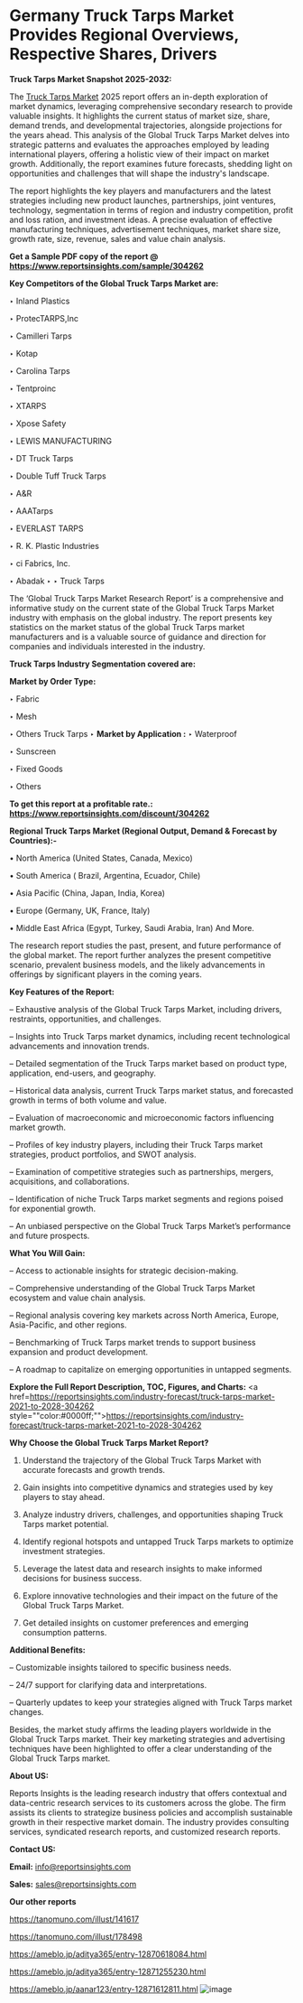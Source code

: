 # Germany Truck Tarps Market Provides Regional Overviews, Respective Shares, Drivers

<strong>Truck Tarps Market Snapshot 2025-2032:</strong>

The <a href=https://www.reportsinsights.com/sample/304262>Truck Tarps Market</a> 2025 report offers an in-depth exploration of market dynamics, leveraging comprehensive secondary research to provide valuable insights. It highlights the current status of market size, share, demand trends, and developmental trajectories, alongside projections for the years ahead. This analysis of the Global Truck Tarps Market delves into strategic patterns and evaluates the approaches employed by leading international players, offering a holistic view of their impact on market growth. Additionally, the report examines future forecasts, shedding light on opportunities and challenges that will shape the industry's landscape.

The report highlights the key players and manufacturers and the latest strategies including new product launches, partnerships, joint ventures, technology, segmentation in terms of region and industry competition, profit and loss ration, and investment ideas. A precise evaluation of effective manufacturing techniques, advertisement techniques, market share size, growth rate, size, revenue, sales and value chain analysis.

<strong>Get a Sample PDF copy of the report @ <a href=https://www.reportsinsights.com/sample/304262 style=color:#0000ff;>https://www.reportsinsights.com/sample/304262</a></strong>

<strong>Key Competitors of the Global Truck Tarps Market are:</strong>

‣ Inland Plastics

‣ ProtecTARPS,Inc

‣ Camilleri Tarps

‣ Kotap

‣ Carolina Tarps

‣ Tentproinc

‣ XTARPS

‣ Xpose Safety

‣ LEWIS MANUFACTURING

‣ DT Truck Tarps

‣ Double Tuff Truck Tarps

‣ A&R

‣ AAATarps

‣ EVERLAST TARPS

‣ R. K. Plastic Industries

‣ ci Fabrics, Inc.

‣ Abadak
‣ 
‣ Truck Tarps

The ‘Global Truck Tarps Market Research Report’ is a comprehensive and informative study on the current state of the Global Truck Tarps Market industry with emphasis on the global industry. The report presents key statistics on the market status of the global Truck Tarps market manufacturers and is a valuable source of guidance and direction for companies and individuals interested in the industry.

<strong>Truck Tarps Industry Segmentation covered are:</strong>

<strong>Market by Order Type: </strong>

‣ Fabric

‣ Mesh

‣ Others
Truck Tarps
‣ 
<strong>Market by Application :</strong>
‣ Waterproof

‣ Sunscreen

‣ Fixed Goods

‣ Others

<strong>To get this report at a profitable rate.: <a href=https://www.reportsinsights.com/discount/304262 style=color:#0000ff;>https://www.reportsinsights.com/discount/304262</a></strong>

<strong>Regional Truck Tarps Market (Regional Output, Demand &amp; Forecast by Countries):-</strong>

• North America (United States, Canada, Mexico)

• South America ( Brazil, Argentina, Ecuador, Chile)

• Asia Pacific (China, Japan, India, Korea)

• Europe (Germany, UK, France, Italy)

• Middle East Africa (Egypt, Turkey, Saudi Arabia, Iran) And More.

The research report studies the past, present, and future performance of the global market. The report further analyzes the present competitive scenario, prevalent business models, and the likely advancements in offerings by significant players in the coming years.

<strong>Key Features of the Report:</strong>

– Exhaustive analysis of the Global Truck Tarps Market, including drivers, restraints, opportunities, and challenges.

– Insights into Truck Tarps market dynamics, including recent technological advancements and innovation trends.

– Detailed segmentation of the Truck Tarps market based on product type, application, end-users, and geography.

– Historical data analysis, current Truck Tarps market status, and forecasted growth in terms of both volume and value.

– Evaluation of macroeconomic and microeconomic factors influencing market growth.

– Profiles of key industry players, including their Truck Tarps market strategies, product portfolios, and SWOT analysis.

– Examination of competitive strategies such as partnerships, mergers, acquisitions, and collaborations.

– Identification of niche Truck Tarps market segments and regions poised for exponential growth.

– An unbiased perspective on the Global Truck Tarps Market’s performance and future prospects.

<strong>What You Will Gain:</strong>

– Access to actionable insights for strategic decision-making.

– Comprehensive understanding of the Global Truck Tarps Market ecosystem and value chain analysis.

– Regional analysis covering key markets across North America, Europe, Asia-Pacific, and other regions.

– Benchmarking of Truck Tarps market trends to support business expansion and product development.

– A roadmap to capitalize on emerging opportunities in untapped segments.

<strong>Explore the Full Report Description, TOC, Figures, and Charts:</strong>
<a href=https://reportsinsights.com/industry-forecast/truck-tarps-market-2021-to-2028-304262 style=""color:#0000ff;"">https://reportsinsights.com/industry-forecast/truck-tarps-market-2021-to-2028-304262</a>

<strong>Why Choose the Global Truck Tarps Market Report?</strong>

1. Understand the trajectory of the Global Truck Tarps Market with accurate forecasts and growth trends.

2. Gain insights into competitive dynamics and strategies used by key players to stay ahead.

3. Analyze industry drivers, challenges, and opportunities shaping Truck Tarps market potential.

4. Identify regional hotspots and untapped Truck Tarps markets to optimize investment strategies.

5. Leverage the latest data and research insights to make informed decisions for business success.

6. Explore innovative technologies and their impact on the future of the Global Truck Tarps Market.

7. Get detailed insights on customer preferences and emerging consumption patterns.

<strong>Additional Benefits:</strong>

– Customizable insights tailored to specific business needs.

– 24/7 support for clarifying data and interpretations.

– Quarterly updates to keep your strategies aligned with Truck Tarps market changes.

Besides, the market study affirms the leading players worldwide in the Global Truck Tarps market. Their key marketing strategies and advertising techniques have been highlighted to offer a clear understanding of the Global Truck Tarps market.

<strong><strong>About US</strong>:</strong>

Reports Insights is the leading research industry that offers contextual and data-centric research services to its customers across the globe. The firm assists its clients to strategize business policies and accomplish sustainable growth in their respective market domain. The industry provides consulting services, syndicated research reports, and customized research reports.

<strong>Contact US:</strong>

<p class=><b>Email:</b> <a href=mailto:info@reportsinsights.com>info@reportsinsights.com</a></p>
<p class=><b>Sales:</b> <a href=mailto:sales@reportsinsights.com>sales@reportsinsights.com</a></p>

<strong>Our other reports</strong>

<a href=https://tanomuno.com/illust/141617>https://tanomuno.com/illust/141617</a>

<a href=https://tanomuno.com/illust/178498>https://tanomuno.com/illust/178498</a>

<a href=https://ameblo.jp/aditya365/entry-12870618084.html>https://ameblo.jp/aditya365/entry-12870618084.html</a>

<a href=https://ameblo.jp/aditya365/entry-12871255230.html>https://ameblo.jp/aditya365/entry-12871255230.html</a>

<a href=https://ameblo.jp/aanar123/entry-12871612811.html>https://ameblo.jp/aanar123/entry-12871612811.html</a>
![image](https://github.com/user-attachments/assets/5bc82502-864d-4a8f-85b1-df2ae62978d1)
